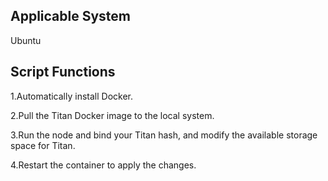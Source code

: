<h2>Applicable System</h2>
  <p>Ubuntu</p>
  
<h2>Script Functions</h2>
  <p>1.Automatically install Docker.</p>
  <p>2.Pull the Titan Docker image to the local system.</p>
  <p>3.Run the node and bind your Titan hash, and modify the available storage space for Titan.</p>
  <p>4.Restart the container to apply the changes.</p>
